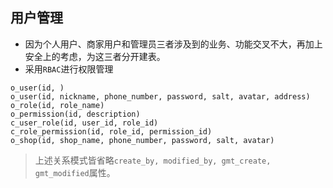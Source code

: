 ## 用户管理
- 因为个人用户、商家用户和管理员三者涉及到的业务、功能交叉不大，再加上安全上的考虑，为这三者分开建表。
- 采用`RBAC`进行权限管理
```
o_user(id, )
o_user(id, nickname, phone_number, password, salt, avatar, address)
o_role(id, role_name)
o_permission(id, description)
c_user_role(id, user_id, role_id)
c_role_permission(id, role_id, permission_id)
o_shop(id, shop_name, phone_number, password, salt, avatar)
```
> 上述关系模式皆省略`create_by, modified_by, gmt_create, gmt_modified`属性。

<!--stackedit_data:
eyJoaXN0b3J5IjpbMTIxMzA0NzQzNSwtMTcxODIxNDE1LC0xNj
k4MDg0OTE0LC0xODUzNjgxMDQwLDE2NDE5Njc1ODIsMjExNjE1
MzA4NiwtMTkyMTQyMTY5Nl19
-->